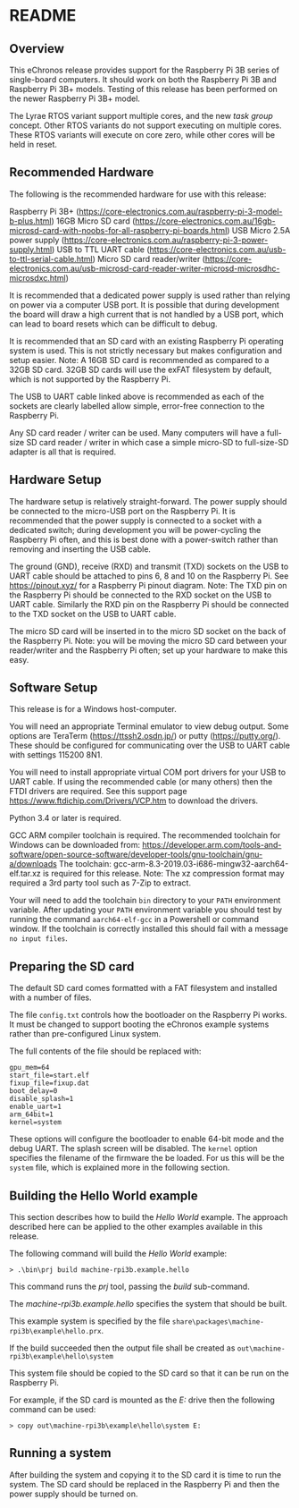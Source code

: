<!-- Copyright (c) 2019, Breakaway Consulting Pty. Ltd. -->

README
======

Overview
---------

This eChronos release provides support for the Raspberry Pi 3B series of single-board computers.
It should work on both the Raspberry Pi 3B and Raspberry Pi 3B+ models.
Testing of this release has been performed on the newer Raspberry Pi 3B+ model.

The Lyrae RTOS variant support multiple cores, and the new *task group* concept.
Other RTOS variants do not support executing on multiple cores.
These RTOS variants will execute on core zero, while other cores will be held in reset.

Recommended Hardware
---------------------

The following is the recommended hardware for use with this release:

Raspberry Pi 3B+ (https://core-electronics.com.au/raspberry-pi-3-model-b-plus.html)
16GB Micro SD card (https://core-electronics.com.au/16gb-microsd-card-with-noobs-for-all-raspberry-pi-boards.html)
USB Micro 2.5A power supply (https://core-electronics.com.au/raspberry-pi-3-power-supply.html)
USB to TTL UART cable (https://core-electronics.com.au/usb-to-ttl-serial-cable.html)
Micro SD card reader/writer (https://core-electronics.com.au/usb-microsd-card-reader-writer-microsd-microsdhc-microsdxc.html)

It is recommended that a dedicated power supply is used rather than relying on power via a computer USB port.
It is possible that during development the board will draw a high current that is not handled by a USB port, which can lead to board resets which can be difficult to debug.

It is recommended that an SD card with an existing Raspberry Pi operating system is used.
This is not strictly necessary but makes configuration and setup easier.
Note: A 16GB SD card is recommended as compared to a 32GB SD card.
32GB SD cards will use the exFAT filesystem by default, which is not supported by the Raspberry Pi.

The USB to UART cable linked above is recommended as each of the sockets are clearly labelled allow simple, error-free connection to the Raspberry Pi.

Any SD card reader / writer can be used.
Many computers will have a full-size SD card reader / writer in which case a simple micro-SD to full-size-SD adapter is all that is required.


Hardware Setup
---------------

The hardware setup is relatively straight-forward.
The power supply should be connected to the micro-USB port on the Raspberry Pi.
It is recommended that the power supply is connected to a socket with a dedicated switch; during development you will be power-cycling the Raspberry Pi often, and this is best done with a power-switch rather than removing and inserting the USB cable.

The ground (GND), receive (RXD) and transmit (TXD) sockets on the USB to UART cable should be attached to pins 6, 8 and 10 on the Raspberry Pi.
See https://pinout.xyz/ for a Raspberry Pi pinout diagram.
Note: The TXD pin on the Raspberry Pi should be connected to the RXD socket on the USB to UART cable.
Similarly the RXD pin on the Raspberry Pi should be connected to the TXD socket on the USB to UART cable.

The micro SD card will be inserted in to the micro SD socket on the back of the Raspberry Pi.
Note: you will be moving the micro SD card between your reader/writer and the Raspberry Pi often; set up your hardware to make this easy.


Software Setup
---------------

This release is for a Windows host-computer.

You will need an appropriate Terminal emulator to view debug output.
Some options are TeraTerm (https://ttssh2.osdn.jp/) or putty (https://putty.org/).
These should be configured for communicating over the USB to UART cable with settings 115200 8N1.

You will need to install appropriate virtual COM port drivers for your USB to UART cable.
If using the recommended cable (or many others) then the FTDI drivers are required.
See this support page https://www.ftdichip.com/Drivers/VCP.htm to download the drivers.

Python 3.4 or later is required.

GCC ARM compiler toolchain is required.
The recommended toolchain for Windows can be downloaded from: https://developer.arm.com/tools-and-software/open-source-software/developer-tools/gnu-toolchain/gnu-a/downloads
The toolchain: gcc-arm-8.3-2019.03-i686-mingw32-aarch64-elf.tar.xz is required for this release.
Note: The xz compression format may required a 3rd party tool such as 7-Zip to extract.

Your will need to add the toolchain `bin` directory to your `PATH` environment variable.
After updating your `PATH` environment variable you should test by running the command `aarch64-elf-gcc` in a Powershell or command window.
If the toolchain is correctly installed this should fail with a message `no input files`.


Preparing the SD card
-----------------------

The default SD card comes formatted with a FAT filesystem and installed with a number of files.

The file `config.txt` controls how the bootloader on the Raspberry Pi works.
It must be changed to support booting the eChronos example systems rather than pre-configured Linux system.

The full contents of the file should be replaced with:

    gpu_mem=64
    start_file=start.elf
    fixup_file=fixup.dat
    boot_delay=0
    disable_splash=1
    enable_uart=1
    arm_64bit=1
    kernel=system

These options will configure the bootloader to enable 64-bit mode and the debug UART.
The splash screen will be disabled.
The `kernel` option specifies the filename of the firmware the be loaded.
For us this will be the `system` file, which is explained more in the following section.


Building the Hello World example
----------------------------------

This section describes how to build the *Hello World* example.
The approach described here can be applied to the other examples available in this release.

The following command will build the *Hello World* example:

    > .\bin\prj build machine-rpi3b.example.hello

This command runs the *prj* tool, passing the *build* sub-command.

The *machine-rpi3b.example.hello* specifies the system that should be built.

This example system is specified by the file `share\packages\machine-rpi3b\example\hello.prx`.

If the build succeeded then the output file shall be created as `out\machine-rpi3b\example\hello\system`

This system file should be copied to the SD card so that it can be run on the Raspberry Pi.

For example, if the SD card is mounted as the *E:* drive then the following command can be used:

    > copy out\machine-rpi3b\example\hello\system E:

Running a system
------------------

After building the system and copying it to the SD card it is time to run the system.
The SD card should be replaced in the Raspberry Pi and then the power supply should be turned on.
